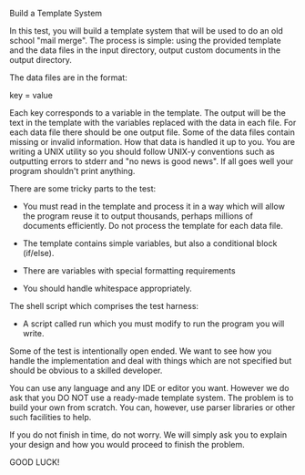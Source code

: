 Build a Template System

In this test, you will build a template system that will be used to do
an old school "mail merge". The process is simple: using the provided
template and the data files in the input directory, output custom
documents in the output directory.


The data files are in the format:

key = value

Each key corresponds to a variable in the template. The output will be
the text in the template with the variables replaced with the data in
each file. For each data file there should be one output file. Some of
the data files contain missing or invalid information. How that data
is handled it up to you. You are writing a UNIX utility so you should
follow UNIX-y conventions such as outputting errors to stderr and "no
news is good news". If all goes well your program shouldn't print
anything.


There are some tricky parts to the test:

- You must read in the template and process it in a way which will
  allow the program reuse it to output thousands, perhaps millions of
  documents efficiently. Do not process the template for each data
  file.

- The template contains simple variables, but also a conditional block
  (if/else).

- There are variables with special formatting requirements

- You should handle whitespace appropriately.


The shell script which comprises the test harness: 

- A script called run which you must modify to run the program you
  will write.


Some of the test is intentionally open ended. We want to see how you
handle the implementation and deal with things which are not specified
but should be obvious to a skilled developer.


You can use any language and any IDE or editor you want. However we do
ask that you DO NOT use a ready-made template system. The problem is
to build your own from scratch. You can, however, use parser libraries
or other such facilities to help.
 

If you do not finish in time, do not worry. We will simply ask you to
explain your design and how you would proceed to finish the problem.

GOOD LUCK!



